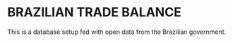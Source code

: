 # BRAZILIAN TRADE BALANCE

This is a database setup fed with open data from the Brazilian government.


